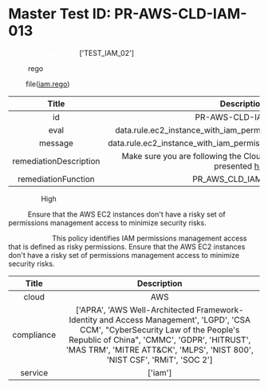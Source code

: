 



# Master Test ID: PR-AWS-CLD-IAM-013


***<font color="white">Master Snapshot Id:</font>*** ['TEST_IAM_02']

***<font color="white">type:</font>*** rego

***<font color="white">rule:</font>*** file([iam.rego])  
  
  
  
  

|Title|Description|
| :---: | :---: |
|id|PR-AWS-CLD-IAM-013|
|eval|data.rule.ec2_instance_with_iam_permissions_management_access|
|message|data.rule.ec2_instance_with_iam_permissions_management_access_err|
|remediationDescription|Make sure you are following the Cloudformation template format presented <a href='https://boto3.amazonaws.com/v1/documentation/api/latest/reference/services/iam.html#IAM.Client.get_role' target='_blank'>here</a>|
|remediationFunction|PR_AWS_CLD_IAM_013.py|


***<font color="white">Severity:</font>*** High

***<font color="white">Title:</font>*** Ensure that the AWS EC2 instances don't have a risky set of permissions management access to minimize security risks.

***<font color="white">Description:</font>*** This policy identifies IAM permissions management access that is defined as risky permissions. Ensure that the AWS EC2 instances don't have a risky set of permissions management access to minimize security risks.  
  
  

|Title|Description|
| :---: | :---: |
|cloud|AWS|
|compliance|['APRA', 'AWS Well-Architected Framework-Identity and Access Management', 'LGPD', 'CSA CCM', "CyberSecurity Law of the People's Republic of China", 'CMMC', 'GDPR', 'HITRUST', 'MAS TRM', 'MITRE ATT&CK', 'MLPS', 'NIST 800', 'NIST CSF', 'RMiT', 'SOC 2']|
|service|['iam']|



[iam.rego]: https://github.com/prancer-io/prancer-compliance-test/tree/master/aws/cloud/iam.rego
